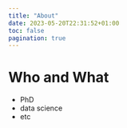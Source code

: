 ```yaml
---
title: "About"
date: 2023-05-20T22:31:52+01:00
toc: false
pagination: true
---
```


# Who and What

+ PhD 
+ data science
+ etc